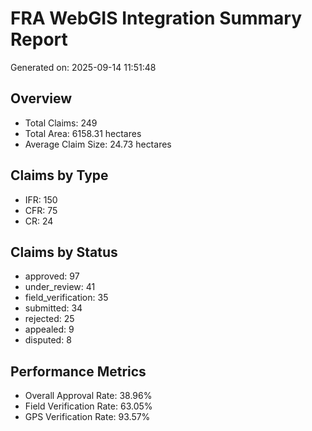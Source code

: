 # FRA WebGIS Integration Summary Report

Generated on: 2025-09-14 11:51:48

## Overview
- Total Claims: 249
- Total Area: 6158.31 hectares
- Average Claim Size: 24.73 hectares

## Claims by Type
- IFR: 150
- CFR: 75
- CR: 24

## Claims by Status
- approved: 97
- under_review: 41
- field_verification: 35
- submitted: 34
- rejected: 25
- appealed: 9
- disputed: 8

## Performance Metrics
- Overall Approval Rate: 38.96%
- Field Verification Rate: 63.05%
- GPS Verification Rate: 93.57%
